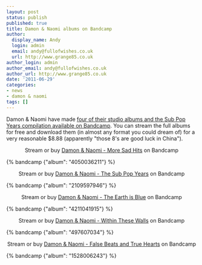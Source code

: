 ```yaml
---
layout: post
status: publish
published: true
title: Damon & Naomi albums on Bandcamp
author:
  display_name: Andy
  login: admin
  email: andy@fullofwishes.co.uk
  url: http://www.grange85.co.uk
author_login: admin
author_email: andy@fullofwishes.co.uk
author_url: http://www.grange85.co.uk
date: '2011-06-29'
categories:
- news
- damon & naomi
tags: []
---
```

<p>Damon & Naomi have made <a href="http://damonandnaomi.bandcamp.com/">four of their studio albums and the Sub Pop Years compilation available on Bandcamp</a>. You can stream the full albums for free and download them (in almost any format you could dream of) for a very reasonable $8.88 (apparently "those 8's are good luck in China").</p>
<p style="text-align: center;">Stream or buy <a href="http://damonandnaomi.bandcamp.com/album/more-sad-hits">Damon & Naomi - More Sad Hits</a> on Bandcamp</p>
{% bandcamp {"album": "4050036211"} %}
<p style="text-align: center;">Stream or buy <a href="http://damonandnaomi.bandcamp.com/album/the-sub-pop-years-1995-2002">Damon & Naomi - The Sub Pop Years</a> on Bandcamp</p>
{% bandcamp {"album": "2109597946"} %}
<p style="text-align: center;">Stream or buy <a href="http://damonandnaomi.bandcamp.com/album/the-earth-is-blue">Damon & Naomi - The Earth is Blue</a> on Bandcamp</p>
{% bandcamp {"album": "4211041915"} %}
<p style="text-align: center;">Stream or buy <a href="http://damonandnaomi.bandcamp.com/album/within-these-walls">Damon & Naomi - Within These Walls</a> on Bandcamp</p>
{% bandcamp {"album": "497607034"} %}
<p style="text-align: center;">Stream or buy <a href="http://damonandnaomi.bandcamp.com/album/false-beats-and-true-hearts">Damon & Naomi - False Beats and True Hearts</a> on Bandcamp</p>
{% bandcamp {"album": "1528006243"} %}
